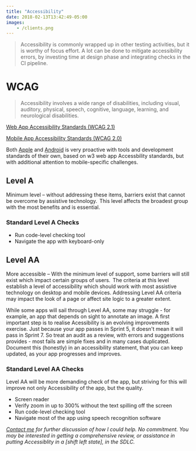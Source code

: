```yaml
---
title: "Accessibility"
date: 2018-02-13T13:42:49-05:00
images:
    - /clients.png
---
```

> Accessibility is commonly wrapped up in other testing activities, but it is worthy of focus effort. A lot can be done to mitigate accessibility errors, by investing time at design phase and integrating checks in the CI pipeline.

# WCAG

> Accessibility involves a wide range of disabilities, including visual, auditory, physical, speech, cognitive, language, learning, and neurological disabilities. 

[Web App Accessibility Standards (WCAG 2.1)](https://www.w3.org/TR/WCAG21/)

[Mobile App Accessibility Standards (WCAG 2.0)](https://www.w3.org/WAI/standards-guidelines/mobile/)

Both [Apple](https://www.apple.com/uk/accessibility/vision) and [Android](https://developer.android.com/guide/topics/ui/accessibility) is very proactive with tools and development standards of their own, based on w3 web app Accessbility standards, but with additional attention to mobile-specific challenges.

## Level A
Minimum level – without addressing these items, barriers exist that cannot be overcome by assistive technology.  This level affects the broadest group with the most benefits and is essential.

### Standard Level A Checks

- Run code-level checking tool
- Navigate the app with keyboard-only

## Level AA
More accessible – With the minimum level of support, some barriers will still exist which impact certain groups of users.  The criteria at this level establish a level of accessibility which should work with most assistive technology on desktop and mobile devices. Addressing Level AA criteria may impact the look of a page or affect site logic to a greater extent.

While some apps will sail through Level AA, some may struggle - for example, an app that depends on sight to annotate an image. A first important step is to realise Acessibility is an evolving improvements exercise.  Just because your app passes in Sprint 5, it doesn't mean it will pass in Sprint 7. So treat an audit as a review, with errors and suggestions provides - most fails are simple fixes and in many cases duplicated. Document this (honestly) in an accessibility statement, that you can keep updated, as your app progresses and improves.

### Standard Level AA Checks
Level AA will be more demanding check of the app, but striving for this will improve not only Accessibility of the app, but the quality.

- Screen reader
- Verify zoom in up to 300% without the text spilling off the screen
- Run code-level checking tool
- Navigate most of the app using speech recognition software

_[Contact me](mailto:paullittlebury@gmail.com) for further discussion of how I could help. No commitment. You may be interested in getting a comprehensive review, or assistance in putting Accessiblity in a [shift left state], in the SDLC._
